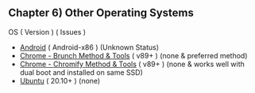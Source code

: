 ## Chapter 6) Other Operating Systems

OS ( Version ) ( Issues )
- [Android](https://www.android-x86.org/)    ( Android-x86 )                   (Unknown Status)
- [Chrome - Brunch Method & Tools](https://github.com/sebanc/brunch) ( v89+ ) (none & preferred method)
- [Chrome - Chromify Method & Tools](https://github.com/imperador/chromefy) ( v89+ ) (none & works well with dual boot and installed on same SSD)
- [Ubuntu](https://ubuntu.com/)                  ( 20.10+ )                             (none)
